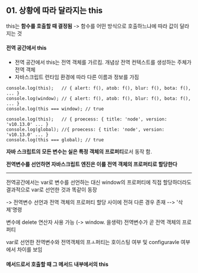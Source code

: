 
## 01. 상황에 따라 달라지는 this 
this는 **함수를 호출할 때 결정됨** 
-> 함수를 어떤 방식으로 호출하느냐에 따라 값이 달라지는 것 

#### 전역 공간에서 this 
- 전역 공간에서 this는 전역 객체를 가르킴. 
개념상 전역 컨텍스트를 생성하는 주체가 전역 객체
- 자바스크립트 런타임 환경에 따라 다른 이름과 정보를 가짐 

```
console.log(this);   // { alert: f(), atob: f(), blur: f(), bota: f(), ... } 
console.log(window); // { alert: f(), atob: f(), blur: f(), bota: f(), ... } 
console.log(this === window); // true
```

```
console.log(this);   // { proecess: { title: 'node', version: 'v10.13.0' ... }
console.log(global); //{ proecess: { title: 'node', version: 'v10.13.0' ... }
console.log(this === global); // true
```

**자바 스크립트의 모든 변수는 실은 특정 객체의 프로퍼티**로서 동작 함. 

**전역변수를 선언하면 자바스크립트 엔진은 이를 전역 객체의 프로퍼티로 할당한다**
<hr/>
전역공간에서는 var로 변수를 선언하는 대신 window의 프로퍼티에 직접 할당하더라도 결과적으로 var로 선언한 것과 똑같이 동장 

-> 전역변수 선언과 전역 객체의 프로퍼티 할당 사이에 전혀 다른 경우 존재 
--> '삭제'명령 

변수에 delete 연산자 사용 가능 (-> window. 을생략) 
전역변수가 곧 전역 객체의 프로퍼티 

var로 선언한 전역변수와 전역객체의 프ㅗ퍼티는 호이스팅 여부 및 configuravle 여부에서 차이를 보임 

#### 메서드로서 호출할 때 그 메서드 내부에서의 this
